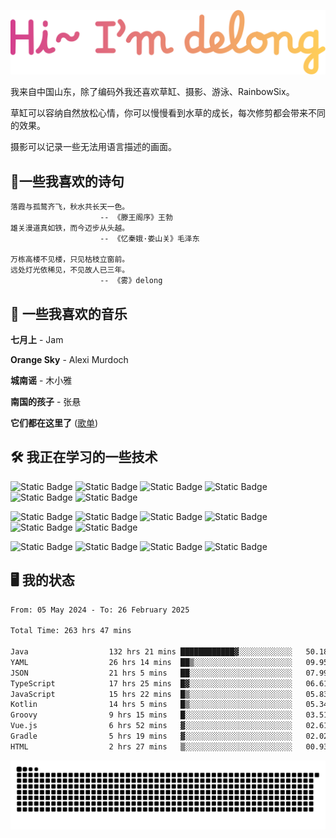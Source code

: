 ![hi](hi.svg)

我来自中国山东，除了编码外我还喜欢草缸、摄影、游泳、RainbowSix。

草缸可以容纳自然放松心情，你可以慢慢看到水草的成长，每次修剪都会带来不同的效果。

摄影可以记录一些无法用语言描述的画面。

## 📖一些我喜欢的诗句

```text
落霞与孤鹜齐飞，秋水共长天一色。
					-- 《滕王阁序》王勃
雄关漫道真如铁，而今迈步从头越。
					-- 《忆秦娥·娄山关》毛泽东
					
万栋高楼不见楼，只见枯枝立窗前。
远处灯光依稀见，不见故人已三年。
					-- 《雾》delong
```

## 🎵 一些我喜欢的音乐

**七月上** - Jam

**Orange Sky** - Alexi Murdoch

**城南谣** - 木小雅

**南国的孩子** - 张悬

**它们都在这里了**
([歌单](https://y.music.163.com/m/playlist?app_version=8.9.90&id=2086393068&userid=1360983921&dlt=0846&creatorId=1360983921))

## 🛠️ 我正在学习的一些技术

![Static Badge](https://img.shields.io/badge/spring-black?logo=spring)
![Static Badge](https://img.shields.io/badge/springboot-black?logo=springboot)
![Static Badge](https://img.shields.io/badge/gradle-black?logo=gradle)
![Static Badge](https://img.shields.io/badge/maven-black?logo=apachemaven)
![Static Badge](https://img.shields.io/badge/linux-black?logo=linux)
![Static Badge](https://img.shields.io/badge/mysql-black?logo=mysql)

![Static Badge](https://img.shields.io/badge/docker-black?logo=docker)
![Static Badge](https://img.shields.io/badge/redis-black?logo=redis)
![Static Badge](https://img.shields.io/badge/git-black?logo=git)
![Static Badge](https://img.shields.io/badge/github-black?logo=github)
![Static Badge](https://img.shields.io/badge/vue-black?logo=vuedotjs)
![Static Badge](https://img.shields.io/badge/typescript-black?logo=typescript)

![Static Badge](https://img.shields.io/badge/npm-black?logo=npm)
![Static Badge](https://img.shields.io/badge/pnpm-black?logo=pnpm)
![Static Badge](https://img.shields.io/badge/vite-black?logo=vite)
![Static Badge](https://img.shields.io/badge/antdesign-black?logo=antdesign)

## 🖥️ 我的状态

<!--START_SECTION:waka-->

```txt
From: 05 May 2024 - To: 26 February 2025

Total Time: 263 hrs 47 mins

Java                  132 hrs 21 mins ████████████▓░░░░░░░░░░░░   50.18 %
YAML                  26 hrs 14 mins  ██▒░░░░░░░░░░░░░░░░░░░░░░   09.95 %
JSON                  21 hrs 5 mins   ██░░░░░░░░░░░░░░░░░░░░░░░   07.99 %
TypeScript            17 hrs 25 mins  █▓░░░░░░░░░░░░░░░░░░░░░░░   06.61 %
JavaScript            15 hrs 22 mins  █▒░░░░░░░░░░░░░░░░░░░░░░░   05.83 %
Kotlin                14 hrs 5 mins   █▒░░░░░░░░░░░░░░░░░░░░░░░   05.34 %
Groovy                9 hrs 15 mins   █░░░░░░░░░░░░░░░░░░░░░░░░   03.51 %
Vue.js                6 hrs 52 mins   ▓░░░░░░░░░░░░░░░░░░░░░░░░   02.61 %
Gradle                5 hrs 19 mins   ▓░░░░░░░░░░░░░░░░░░░░░░░░   02.02 %
HTML                  2 hrs 27 mins   ▒░░░░░░░░░░░░░░░░░░░░░░░░   00.93 %
```

<!--END_SECTION:waka-->

<picture>
  <source media="(prefers-color-scheme: dark)" srcset="https://raw.githubusercontent.com/Contour-D/Contour-D/output/github-snake-dark.svg" />
  <source media="(prefers-color-scheme: light)" srcset="https://raw.githubusercontent.com/Contour-D/Contour-D/output/github-snake.svg" />
  <img alt="github-snake" src="https://raw.githubusercontent.com/Contour-D/Contour-D/output/github-snake.svg" />
</picture>